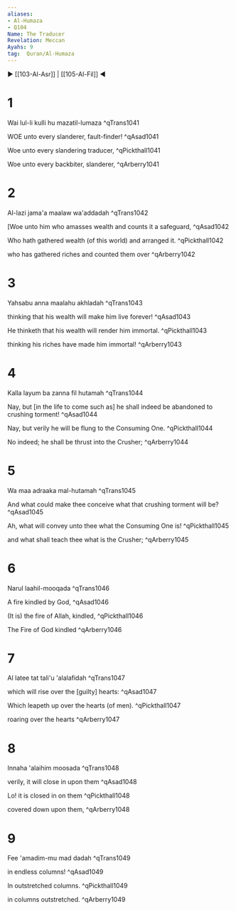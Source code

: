 ```yaml
---
aliases:
- Al-Humaza
- Q104
Name: The Traducer
Revelation: Meccan
Ayahs: 9
tag:  Quran/Al-Humaza
---
```


▶ [[103-Al-Asr]] | [[105-Al-Fil]] ◀

# 1

Wai lul-li kulli hu mazatil-lumaza ^qTrans1041


WOE unto every slanderer, fault-finder! ^qAsad1041


Woe unto every slandering traducer, ^qPickthall1041


Woe unto every backbiter, slanderer, ^qArberry1041

# 2

Al-lazi jama'a maalaw wa'addadah ^qTrans1042


[Woe unto him who amasses wealth and counts it a safeguard, ^qAsad1042


Who hath gathered wealth (of this world) and arranged it. ^qPickthall1042


who has gathered riches and counted them over ^qArberry1042

# 3

Yahsabu anna maalahu akhladah ^qTrans1043


thinking that his wealth will make him live forever! ^qAsad1043


He thinketh that his wealth will render him immortal. ^qPickthall1043


thinking his riches have made him immortal! ^qArberry1043

# 4

Kalla layum ba zanna fil hutamah ^qTrans1044


Nay, but [in the life to come such as] he shall indeed be abandoned to crushing torment! ^qAsad1044


Nay, but verily he will be flung to the Consuming One. ^qPickthall1044


No indeed; he shall be thrust into the Crusher; ^qArberry1044

# 5

Wa maa adraaka mal-hutamah ^qTrans1045


And what could make thee conceive what that crushing torment will be? ^qAsad1045


Ah, what will convey unto thee what the Consuming One is! ^qPickthall1045


and what shall teach thee what is the Crusher; ^qArberry1045

# 6

Narul laahil-mooqada ^qTrans1046


A fire kindled by God, ^qAsad1046


(It is) the fire of Allah, kindled, ^qPickthall1046


The Fire of God kindled ^qArberry1046

# 7

Al latee tat tali'u 'alalafidah ^qTrans1047


which will rise over the [guilty] hearts: ^qAsad1047


Which leapeth up over the hearts (of men). ^qPickthall1047


roaring over the hearts ^qArberry1047

# 8

Innaha 'alaihim moosada ^qTrans1048


verily, it will close in upon them ^qAsad1048


Lo! it is closed in on them ^qPickthall1048


covered down upon them, ^qArberry1048

# 9

Fee 'amadim-mu mad dadah ^qTrans1049


in endless columns! ^qAsad1049


In outstretched columns. ^qPickthall1049


in columns outstretched. ^qArberry1049

